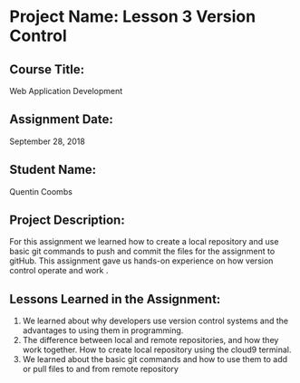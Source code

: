 # Project Name:  Lesson 3 Version Control


## Course Title:
Web Application Development

## Assignment Date:  
September 28, 2018

## Student Name:  
Quentin Coombs

## Project Description:
For this assignment we learned how to create a local repository and use basic git commands to push and commit the files for the assignment to gitHub. This assignment gave us hands-on experience on how version control operate and work .
## Lessons Learned in the Assignment:
1. We learned about why developers use version control systems and the advantages to using them in programming.
2. The difference between local and remote repositories, and how they work together. How to create local repository using the cloud9 terminal.
3. We learned about the basic git commands and how to use them to add or pull files to and from remote repository 

